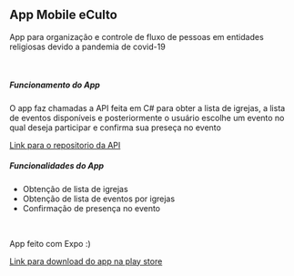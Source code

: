 <h2>App Mobile <b>eCulto</b></h2>
<p>App para organização e controle de fluxo de pessoas em entidades religiosas devido a pandemia de covid-19</p>
<br>
<h5>Funcionamento do App</h5>
<p>O app faz chamadas a API feita em C# para obter a lista de igrejas, a lista de eventos disponíveis e posteriormente o usuário escolhe um evento no qual deseja participar e confirma sua preseça no evento</p>
<p><a href="https://github.com/willpower18/APIeCulto">Link para o repositorio da API</a></p>
<h5>Funcionalidades do App</h5>
<ul>
<li>Obtenção de lista de igrejas</li>
<li>Obtenção de lista de eventos por igrejas</li>
<li>Confirmação de presença no evento</li>
</ul>
<br>
<p>App feito com Expo :)</p>
<p><a href="https://play.google.com/store/apps/details?id=com.wbsystems.eculto&hl=pt&gl=US">Link para download do app na play store</a></p>
